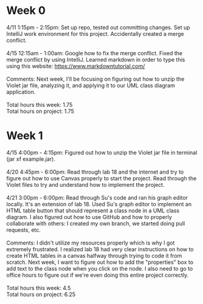 Week 0
======
4/11 1:15pm - 2:15pm: Set up repo, tested out committing changes. Set up IntelliJ work environment for this project. Accidentally created a merge conflict. 
<br/><br/>
4/15 12:15am - 1:00am: Google how to fix the merge conflict. Fixed the merge conflict by using IntelliJ. Learned markdown in order to type this using this website: https://www.markdowntutorial.com/ 
<br/><br/>
Comments: Next week, I'll be focusing on figuring out how to unzip the Violet jar file, analyzing it, and applying it to our UML class diagram application.
<br/><br/>
Total hours this week: 1.75
<br/>
Total hours on project: 1.75

Week 1
======
4/15 4:00pm - 4:15pm: Figured out how to unzip the Violet jar file in terminal (jar xf example.jar).
<br/><br/>
4/20 4:45pm - 6:00pm: Read through lab 18 and the internet and try to figure out how to use Canvas properly to start the project. Read through the Violet files to try and understand how to implement the project.
<br/><br/>
4/21 3:00pm - 6:00pm: Read through Su's code and ran his graph editor locally. It's an extension of lab 18. Used Su's graph editor to implement an HTML table button that should represent a class node in a UML class diagram. I also figured out how to use GitHub and how to properly collaborate with others: I created my own branch, we started doing pull requests, etc.
<br/><br/>
Comments: I didn't utilize my resources properly which is why I got extremely frustrated. I realized lab 18 had very clear instructions on how to create HTML tables in a canvas halfway through trying to code it from scratch. Next week, I want to figure out how to add the "properties" box to add text to the class node when you click on the node. I also need to go to office hours to figure out if we're even doing this entire project correctly.
<br/><br/>
Total hours this week: 4.5
<br/>
Total hours on project: 6.25
